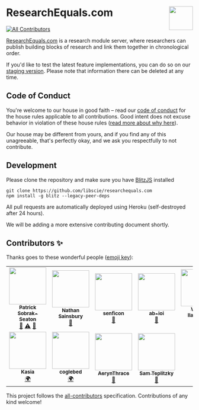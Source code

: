 # ResearchEquals.com <img src="https://pbs.twimg.com/profile_images/1457432990661890059/OXxEMPhf_400x400.jpg" align="right" height="64" />
<!-- ALL-CONTRIBUTORS-BADGE:START - Do not remove or modify this section -->
[![All Contributors](https://img.shields.io/badge/all_contributors-11-orange.svg?style=flat-square)](#contributors-)
<!-- ALL-CONTRIBUTORS-BADGE:END -->

[ResearchEquals.com](https://researchequals.com) is a research module server, where researchers can publish building blocks of research and link them together in chronological order.

If you'd like to test the latest feature implementations, you can do so on our [staging version](https://researchequals-staging.herokuapp.com/). Please note that information there can be deleted at any time.

## Code of Conduct

You're welcome to our house in good faith – read our [code of conduct](https://www.notion.so/libscie/Code-of-Conduct-580ab64832a2478fad7d9dfad9d3da15) for the house rules applicable to all contributions. Good intent does not excuse behavior in violation of these house rules ([read more about why here](https://thebias.com/2017/09/26/how-good-intent-undermines-diversity-and-inclusion/)).

Our house may be different from yours, and if you find any of this unagreeable, that's perfectly okay, and we ask you respectfully to not contribute.

## Development

Please clone the repository and make sure you have [BlitzJS](blitzjs.com/) installed

```
git clone https://github.com/libscie/researchequals.com
npm install -g blitz --legacy-peer-deps
```

All pull requests are automatically deployed using Heroku (self-destroyed after 24 hours).

We will be adding a more extensive contributing document shortly.

## Contributors ✨

Thanks goes to these wonderful people ([emoji key](https://allcontributors.org/docs/en/emoji-key)):

<!-- ALL-CONTRIBUTORS-LIST:START - Do not remove or modify this section -->
<!-- prettier-ignore-start -->
<!-- markdownlint-disable -->
<table>
  <tr>
    <td align="center"><a href="http://sobrakseaton.com"><img src="https://avatars.githubusercontent.com/u/28573875?v=4?s=100" width="100px;" alt=""/><br /><sub><b>Patrick Sobrak-Seaton</b></sub></a><br /><a href="#design-psobrakseaton" title="Design">🎨</a> <a href="https://github.com/libscie/ResearchEquals.com/commits?author=psobrakseaton" title="Tests">⚠️</a> <a href="#userTesting-psobrakseaton" title="User Testing">📓</a></td>
    <td align="center"><a href="https://github.com/nathan-at-jisc"><img src="https://avatars.githubusercontent.com/u/58425475?v=4?s=100" width="100px;" alt=""/><br /><sub><b>Nathan Sainsbury</b></sub></a><br /><a href="https://github.com/libscie/ResearchEquals.com/issues?q=author%3Anathan-at-jisc" title="Bug reports">🐛</a></td>
    <td align="center"><a href="https://github.com/Senficon"><img src="https://avatars.githubusercontent.com/u/762381?v=4?s=100" width="100px;" alt=""/><br /><sub><b>senficon</b></sub></a><br /><a href="#ideas-senficon" title="Ideas, Planning, & Feedback">🤔</a></td>
    <td align="center"><a href="https://github.com/ab-ioi"><img src="https://avatars.githubusercontent.com/u/98346737?v=4?s=100" width="100px;" alt=""/><br /><sub><b>ab-ioi</b></sub></a><br /><a href="#userTesting-ab-ioi" title="User Testing">📓</a></td>
    <td align="center"><a href="https://github.com/InquisitiveVi"><img src="https://avatars.githubusercontent.com/u/23527107?v=4?s=100" width="100px;" alt=""/><br /><sub><b>Vinodh Ilangovan</b></sub></a><br /><a href="#a11y-InquisitiveVi" title="Accessibility">️️️️♿️</a></td>
    <td align="center"><a href="http://naoyukisunami.com"><img src="https://avatars.githubusercontent.com/u/17035406?v=4?s=100" width="100px;" alt=""/><br /><sub><b>Nami Sunami</b></sub></a><br /><a href="#translation-nsunami" title="Translation">🌍</a> <a href="#design-nsunami" title="Design">🎨</a> <a href="#ideas-nsunami" title="Ideas, Planning, & Feedback">🤔</a></td>
    <td align="center"><a href="https://internethealthreport.org"><img src="https://avatars.githubusercontent.com/u/22150791?v=4?s=100" width="100px;" alt=""/><br /><sub><b>Solana</b></sub></a><br /><a href="#translation-Solanasaurus" title="Translation">🌍</a></td>
  </tr>
  <tr>
    <td align="center"><a href="https://github.com/kaodro"><img src="https://avatars.githubusercontent.com/u/22129061?v=4?s=100" width="100px;" alt=""/><br /><sub><b>Kasia</b></sub></a><br /><a href="#translation-kaodro" title="Translation">🌍</a></td>
    <td align="center"><a href="https://github.com/coglebed"><img src="https://avatars.githubusercontent.com/u/73071333?v=4?s=100" width="100px;" alt=""/><br /><sub><b>coglebed</b></sub></a><br /><a href="#translation-coglebed" title="Translation">🌍</a></td>
    <td align="center"><a href="https://github.com/AerynThrace"><img src="https://avatars.githubusercontent.com/u/51057483?v=4?s=100" width="100px;" alt=""/><br /><sub><b>AerynThrace</b></sub></a><br /><a href="#userTesting-AerynThrace" title="User Testing">📓</a></td>
    <td align="center"><a href="https://github.com/samteplitzky"><img src="https://avatars.githubusercontent.com/u/13663076?v=4?s=100" width="100px;" alt=""/><br /><sub><b>Sam Teplitzky</b></sub></a><br /><a href="#userTesting-samteplitzky" title="User Testing">📓</a></td>
  </tr>
</table>

<!-- markdownlint-restore -->
<!-- prettier-ignore-end -->

<!-- ALL-CONTRIBUTORS-LIST:END -->

This project follows the [all-contributors](https://github.com/all-contributors/all-contributors) specification. Contributions of any kind welcome!